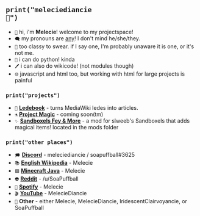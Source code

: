 ## <code>print("meleciediancie 💜")</code>
* <code>💜</code> hi, i'm **Melecie**! welcome to my projectspace!
* <code>🗨️</code> my pronouns are [any](https://pronouns.page/@Melecie)! I don't mind he/she/they.
* <code>🧐</code> too classy to swear. if I say one, I'm probably unaware it is one, or it's not me.
* <code>🐍</code> i can do python! kinda
* <code>🖊️</code> i can also do wikicode! (not modules though)
* <code>🌐</code> javascript and html too, but working with html for large projects is painful

### <code>print("projects")</code>
* <code>📔</code> **[Ledebook](https://github.com/Melecie/ledebook)** - turns MediaWiki ledes into articles.
* <code>⚗️</code> **[Project Magic](https://github.com/Melecie/project-magic)** - coming soon(tm)
* <code>✨</code> **[Sandboxels Fey & More](https://github.com/slweeb/sandboxels)** - a mod for slweeb's Sandboxels that adds magical items! located in the mods folder

### <code>print("other places")</code>
* <code>🗯️</code> **[Discord](https://discord.com/)** - meleciediancie / soapuffball#3625
* <code>📚</code> **[English Wikipedia](https://en.wikipedia.org/wiki/User:Melecie)** - Melecie
* <code>🟩</code> **[Minecraft Java](https://www.minecraft.net/en-us)** - Melecie
* <code>👽</code> **[Reddit](http://reddit.com/u/SoaPuffball)** - /u/SoaPuffball
* <code>🎼</code> **[Spotify](https://open.spotify.com/user/31b2r4nyo6a3btjjkwybos6qwx7q)** - Melecie
* <code>🎬</code> **[YouTube](https://www.youtube.com/channel/UCrMj1yrexqCuiOhZPGOfmVw)** - MelecieDiancie
* <code>💜</code> **Other** - either Melecie, MelecieDiancie, IridescentClairvoyancie, or SoaPuffball
